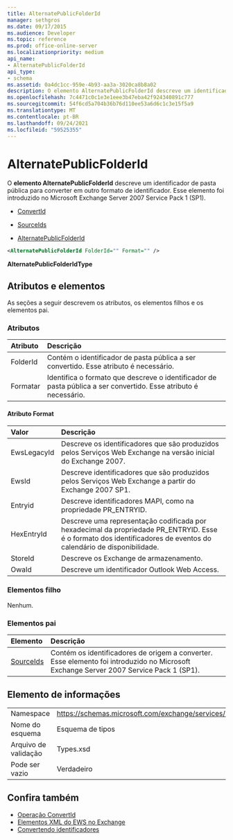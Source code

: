 ```yaml
---
title: AlternatePublicFolderId
manager: sethgros
ms.date: 09/17/2015
ms.audience: Developer
ms.topic: reference
ms.prod: office-online-server
ms.localizationpriority: medium
api_name:
- AlternatePublicFolderId
api_type:
- schema
ms.assetid: 0a4dc1cc-959e-4b93-aa3a-3020ca8b8a02
description: O elemento AlternatePublicFolderId descreve um identificador de pasta pública para converter em outro formato de identificador. Esse elemento foi introduzido no Microsoft Exchange Server 2007 Service Pack 1 (SP1).
ms.openlocfilehash: 7c4471c0c1e3e1eee3b47eba42f924340891c777
ms.sourcegitcommit: 54f6cd5a704b36b76d110ee53a6d6c1c3e15f5a9
ms.translationtype: MT
ms.contentlocale: pt-BR
ms.lasthandoff: 09/24/2021
ms.locfileid: "59525355"
---
```

# <a name="alternatepublicfolderid"></a>AlternatePublicFolderId

O **elemento AlternatePublicFolderId** descreve um identificador de pasta pública para converter em outro formato de identificador. Esse elemento foi introduzido no Microsoft Exchange Server 2007 Service Pack 1 (SP1). 
  
- [ConvertId](convertid.md)
  
- [SourceIds](sourceids.md)
  
- [AlternatePublicFolderId](alternatepublicfolderid.md)
  
```xml
<AlternatePublicFolderId FolderId="" Format="" />
```

 **AlternatePublicFolderIdType**
## <a name="attributes-and-elements"></a>Atributos e elementos

As seções a seguir descrevem os atributos, os elementos filhos e os elementos pai.
  
### <a name="attributes"></a>Atributos

|**Atributo**|**Descrição**|
|:-----|:-----|
|FolderId  <br/> |Contém o identificador de pasta pública a ser convertido. Esse atributo é necessário.  <br/> |
|Formatar  <br/> |Identifica o formato que descreve o identificador de pasta pública a ser convertido. Esse atributo é necessário.  <br/> |
   
#### <a name="format-attribute"></a>Atributo Format

|**Valor**|**Descrição**|
|:-----|:-----|
|EwsLegacyId  <br/> |Descreve os identificadores que são produzidos pelos Serviços Web Exchange na versão inicial do Exchange 2007.  <br/> |
|EwsId  <br/> |Descreve identificadores que são produzidos pelos Serviços Web Exchange a partir do Exchange 2007 SP1.  <br/> |
|Entryid  <br/> |Descreve identificadores MAPI, como na propriedade PR_ENTRYID.  <br/> |
|HexEntryId  <br/> |Descreve uma representação codificada por hexadecimal da propriedade PR_ENTRYID. Esse é o formato dos identificadores de eventos do calendário de disponibilidade.  <br/> |
|StoreId  <br/> |Descreve os Exchange de armazenamento.  <br/> |
|OwaId  <br/> |Descreve um identificador Outlook Web Access.  <br/> |
   
### <a name="child-elements"></a>Elementos filho

Nenhum.
  
### <a name="parent-elements"></a>Elementos pai

|**Elemento**|**Descrição**|
|:-----|:-----|
|[SourceIds](sourceids.md) <br/> |Contém os identificadores de origem a converter. Esse elemento foi introduzido no Microsoft Exchange Server 2007 Service Pack 1 (SP1).  <br/> |
   
## <a name="element-information"></a>Elemento de informações

|||
|:-----|:-----|
|Namespace  <br/> |https://schemas.microsoft.com/exchange/services/2006/types  <br/> |
|Nome do esquema  <br/> |Esquema de tipos  <br/> |
|Arquivo de validação  <br/> |Types.xsd  <br/> |
|Pode ser vazio  <br/> |Verdadeiro  <br/> |
   
## <a name="see-also"></a>Confira também

- [Operação ConvertId](convertid-operation.md)
- [Elementos XML do EWS no Exchange](ews-xml-elements-in-exchange.md)
- [Convertendo identificadores](https://msdn.microsoft.com/library/a5391746-b6ef-4f48-8fc8-8255258651aa%28Office.15%29.aspx)

